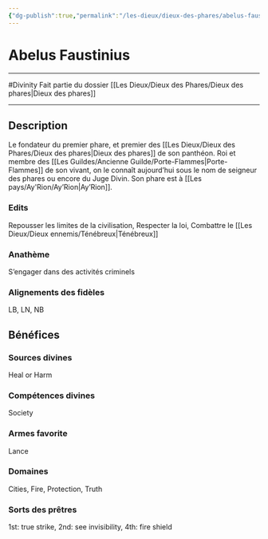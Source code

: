 ```yaml
---
{"dg-publish":true,"permalink":"/les-dieux/dieux-des-phares/abelus-faustinius/"}
---
```


# Abelus Faustinius
---
#Divinity 
Fait partie du dossier [[Les Dieux/Dieux des Phares/Dieux des phares\|Dieux des phares]]

-------
## Description
Le fondateur du premier phare, et premier des [[Les Dieux/Dieux des Phares/Dieux des phares\|Dieux des phares]] de son panthéon. Roi et membre des [[Les Guildes/Ancienne Guilde/Porte-Flammes\|Porte-Flammes]] de son vivant, on le connaît aujourd’hui sous le nom de seigneur des phares ou encore du Juge Divin.
Son phare est à [[Les pays/Ay'Rion/Ay’Rion\|Ay’Rion]].
### Edits
Repousser les limites de la civilisation, Respecter la loi, Combattre le [[Les Dieux/Dieux ennemis/Ténébreux\|Ténébreux]]
### Anathème
S’engager dans des activités criminels
### Alignements des fidèles
LB, LN, NB
## Bénéfices
### Sources divines
Heal or Harm
### Compétences divines
Society
### Armes favorite
Lance
### Domaines
Cities, Fire, Protection, Truth
### Sorts des prêtres
1st: true strike, 2nd: see invisibility, 4th: fire shield